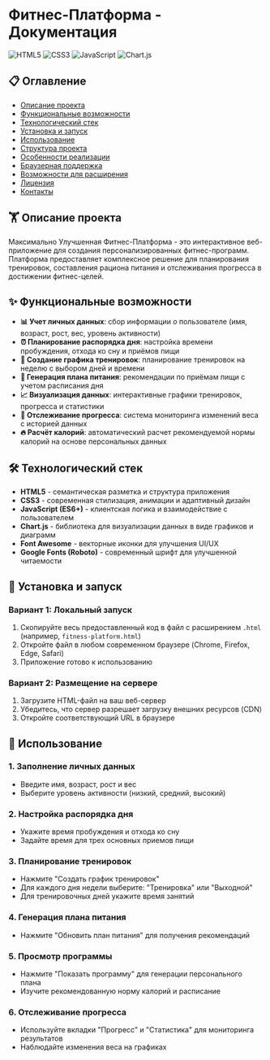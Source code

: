 # Фитнес-Платформа - Документация

![HTML5](https://img.shields.io/badge/HTML5-E34F26?style=for-the-badge&logo=html5&logoColor=white)
![CSS3](https://img.shields.io/badge/CSS3-1572B6?style=for-the-badge&logo=css3&logoColor=white)
![JavaScript](https://img.shields.io/badge/JavaScript-F7DF1E?style=for-the-badge&logo=javascript&logoColor=black)
![Chart.js](https://img.shields.io/badge/Chart.js-FF6384?style=for-the-badge&logo=chart.js&logoColor=white)

## 📋 Оглавление

- [Описание проекта](#-описание-проекта)
- [Функциональные возможности](#-функциональные-возможности)
- [Технологический стек](#-технологический-стек)
- [Установка и запуск](#-установка-и-запуск)
- [Использование](#-использование)
- [Структура проекта](#-структура-проекта)
- [Особенности реализации](#-особенности-реализации)
- [Браузерная поддержка](#-браузерная-поддержка)
- [Возможности для расширения](#-возможности-для-расширения)
- [Лицензия](#-лицензия)
- [Контакты](#-контакты)

## 🏋️ Описание проекта

Максимально Улучшенная Фитнес-Платформа - это интерактивное веб-приложение для создания персонализированных фитнес-программ. Платформа предоставляет комплексное решение для планирования тренировок, составления рациона питания и отслеживания прогресса в достижении фитнес-целей.

## ✨ Функциональные возможности

- **📊 Учет личных данных**: сбор информации о пользователе (имя, возраст, рост, вес, уровень активности)
- **⏰ Планирование распорядка дня**: настройка времени пробуждения, отхода ко сну и приёмов пищи
- **🏃 Создание графика тренировок**: планирование тренировок на неделю с выбором дней и времени
- **🍎 Генерация плана питания**: рекомендации по приёмам пищи с учетом расписания дня
- **📈 Визуализация данных**: интерактивные графики тренировок, прогресса и статистики
- **🎯 Отслеживание прогресса**: система мониторинга изменений веса с историей данных
- **🔥 Расчёт калорий**: автоматический расчет рекомендуемой нормы калорий на основе персональных данных

## 🛠 Технологический стек

- **HTML5** - семантическая разметка и структура приложения
- **CSS3** - современная стилизация, анимации и адаптивный дизайн
- **JavaScript (ES6+)** - клиентская логика и взаимодействие с пользователем
- **Chart.js** - библиотека для визуализации данных в виде графиков и диаграмм
- **Font Awesome** - векторные иконки для улучшения UI/UX
- **Google Fonts (Roboto)** - современный шрифт для улучшенной читаемости

## 🚀 Установка и запуск

### Вариант 1: Локальный запуск
1. Скопируйте весь предоставленный код в файл с расширением `.html` (например, `fitness-platform.html`)
2. Откройте файл в любом современном браузере (Chrome, Firefox, Edge, Safari)
3. Приложение готово к использованию

### Вариант 2: Размещение на сервере
1. Загрузите HTML-файл на ваш веб-сервер
2. Убедитесь, что сервер разрешает загрузку внешних ресурсов (CDN)
3. Откройте соответствующий URL в браузере

## 📖 Использование

### 1. Заполнение личных данных
- Введите имя, возраст, рост и вес
- Выберите уровень активности (низкий, средний, высокий)

### 2. Настройка распорядка дня
- Укажите время пробуждения и отхода ко сну
- Задайте время для трех основных приемов пищи

### 3. Планирование тренировок
- Нажмите "Создать график тренировок"
- Для каждого дня недели выберите: "Тренировка" или "Выходной"
- Для тренировочных дней укажите время занятий

### 4. Генерация плана питания
- Нажмите "Обновить план питания" для получения рекомендаций

### 5. Просмотр программы
- Нажмите "Показать программу" для генерации персонального плана
- Изучите рекомендованную норму калорий и расписание

### 6. Отслеживание прогресса
- Используйте вкладки "Прогресс" и "Статистика" для мониторинга результатов
- Наблюдайте изменения веса на графиках


